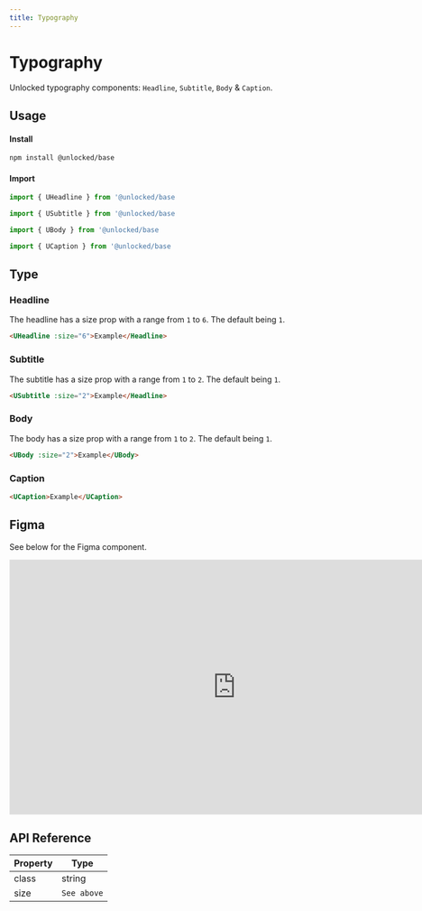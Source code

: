 ```yaml
---
title: Typography
---
```

# Typography

Unlocked typography components: `Headline`, `Subtitle`, `Body` & `Caption`.

## Usage

#### Install
```bash
npm install @unlocked/base
```

#### Import
```js
import { UHeadline } from '@unlocked/base
```
```js
import { USubtitle } from '@unlocked/base
```
```js
import { UBody } from '@unlocked/base
```
```js
import { UCaption } from '@unlocked/base
```

## Type
### Headline
The headline has a size prop with a range from `1` to `6`. The default being `1`.

```html
<UHeadline :size="6">Example</Headline>
```

### Subtitle
The subtitle has a size prop with a range from `1` to `2`. The default being `1`.

```html
<USubtitle :size="2">Example</Headline>
```

### Body
The body has a size prop with a range from `1` to `2`. The default being `1`.

```html
<UBody :size="2">Example</UBody>
```

### Caption

```html
<UCaption>Example</UCaption>
```
## Figma

See below for the Figma component.

<iframe style="border: 1px solid rgba(0, 0, 0, 0.1);" width="800" height="450" src="https://www.figma.com/embed?embed_host=share&url=https%3A%2F%2Fwww.figma.com%2Ffile%2F3RLpJ0ZEXlbIBYLTUtLaL9%2Funlocked-ui%3Fnode-id%3D4%253A577" allowfullscreen></iframe>

## API Reference

| Property              | Type                       |
| --------------------- | -------------------------- |
| class      | string | string[]            |
| size     | `See above`            |
